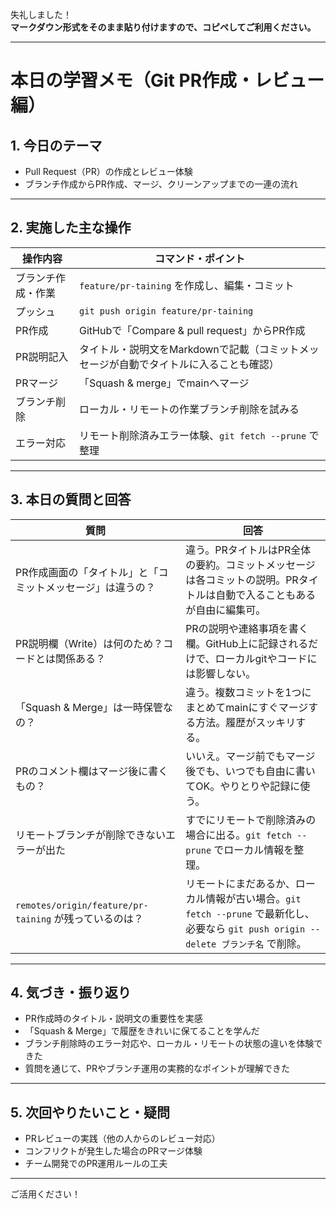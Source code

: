 失礼しました！  
**マークダウン形式をそのまま貼り付けますので、コピペしてご利用ください。**

---

# 本日の学習メモ（Git PR作成・レビュー編）

## 1. 今日のテーマ
- Pull Request（PR）の作成とレビュー体験
- ブランチ作成からPR作成、マージ、クリーンアップまでの一連の流れ

---

## 2. 実施した主な操作

| 操作内容 | コマンド・ポイント |
|----------|-------------------|
| ブランチ作成・作業 | `feature/pr-taining` を作成し、編集・コミット |
| プッシュ | `git push origin feature/pr-taining` |
| PR作成 | GitHubで「Compare & pull request」からPR作成 |
| PR説明記入 | タイトル・説明文をMarkdownで記載（コミットメッセージが自動でタイトルに入ることも確認） |
| PRマージ | 「Squash & merge」でmainへマージ |
| ブランチ削除 | ローカル・リモートの作業ブランチ削除を試みる |
| エラー対応 | リモート削除済みエラー体験、`git fetch --prune` で整理 |

---

## 3. 本日の質問と回答

| 質問 | 回答 |
|------|------|
| PR作成画面の「タイトル」と「コミットメッセージ」は違うの？ | 違う。PRタイトルはPR全体の要約。コミットメッセージは各コミットの説明。PRタイトルは自動で入ることもあるが自由に編集可。 |
| PR説明欄（Write）は何のため？コードとは関係ある？ | PRの説明や連絡事項を書く欄。GitHub上に記録されるだけで、ローカルgitやコードには影響しない。 |
| 「Squash & Merge」は一時保管なの？ | 違う。複数コミットを1つにまとめてmainにすぐマージする方法。履歴がスッキリする。 |
| PRのコメント欄はマージ後に書くもの？ | いいえ。マージ前でもマージ後でも、いつでも自由に書いてOK。やりとりや記録に使う。 |
| リモートブランチが削除できないエラーが出た | すでにリモートで削除済みの場合に出る。`git fetch --prune` でローカル情報を整理。 |
| `remotes/origin/feature/pr-taining` が残っているのは？ | リモートにまだあるか、ローカル情報が古い場合。`git fetch --prune` で最新化し、必要なら `git push origin --delete ブランチ名` で削除。 |

---

## 4. 気づき・振り返り

- PR作成時のタイトル・説明文の重要性を実感
- 「Squash & Merge」で履歴をきれいに保てることを学んだ
- ブランチ削除時のエラー対応や、ローカル・リモートの状態の違いを体験できた
- 質問を通じて、PRやブランチ運用の実務的なポイントが理解できた

---

## 5. 次回やりたいこと・疑問

- PRレビューの実践（他の人からのレビュー対応）
- コンフリクトが発生した場合のPRマージ体験
- チーム開発でのPR運用ルールの工夫

---

ご活用ください！